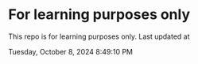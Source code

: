 # For learning purposes only
This repo is for learning purposes only.
Last updated at

Tuesday, October 8, 2024 8:49:10 PM

